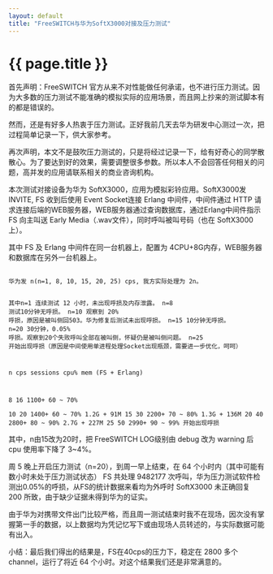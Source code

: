 ```yaml
---
layout: default
title: "FreeSWITCH与华为SoftX3000对接及压力测试"
---
```


# {{ page.title }}

首先声明：FreeSWITCH 官方从来不对性能做任何承诺，也不进行压力测试。因为大多数的压力测试不能准确的模拟实际的应用场景，而且网上抄来的测试脚本有的都是错误的。

然而，还是有好多人热衷于压力测试。正好我前几天去华为研发中心测过一次，把过程简单记录一下，供大家参考。

再次声明，本文不是鼓吹压力测试的，只是将经过记录一下，给有好奇心的同学散散心。为了要达到好的效果，需要调整很多参数。所以本人不会回答任何相关的问题，高并发的应用请联系相关的商业咨询机构。


本次测试对接设备为华为 SoftX3000，应用为模拟彩铃应用。SoftX3000发 INVITE, FS 收到后使用 Event Socket连接 Erlang 中间件，中间件通过 HTTP 请求连接后端的WEB服务器，WEB服务器通过查询数据库，通过Erlang中间件指示 FS 向主叫送 Early Media（.wav文件），同时呼叫被叫号码（也在 SoftX3000上）。

其中 FS 及 Erlang 中间件在同一台机器上，配置为 4CPU+8G内存，WEB服务器和数据库在另外一台机器上。

<code>
华为发 n(n=1, 8, 10, 15, 20, 25) cps, 我方实际处理为 2n。

其中n=1 连续测试 12 小时，未出现呼损及内存泄露。
n=8   测试10分钟无呼损。
n=10  观察到 20% 呼损，原因是被叫侧回503。华为修复后测试未出现呼损。
n=15  10分钟无呼损。
n=20  30分钟，0.05% 呼损。观察到20个失败呼叫全部在被叫侧，怀疑仍是被叫侧问题。
n=25  开始出现呼损（原因是中间使用单进程处理Socket出现瓶颈，需要进一步优化，呵呵）

n   cps  sessions cpu%         mem (FS + Erlang)

8   16  1100+    60 ~ 70%      
10  20  1400+    60 ~ 70%      1.2G + 91M 
15  30  2200+    70 ~ 80%      1.3G + 136M
20  40  2800+    80 ~ 90%      2.7G + 227M
25  50  2990+    90 ~ 99%      开始出现呼损
</code>

其中，n由15改为20时，把 FreeSWITCH LOG级别由 debug 改为 warning 后 cpu 使用率下降了 3~4%。

周 5 晚上开启压力测试（n=20），到周一早上结束，在 64 个小时内（其中可能有数小时未处于压力测试状态） FS 共处理 9482177 次呼叫，华为压力测试软件检测出0.05%的呼损，从FS的统计数据来看均为外呼时 SoftX3000 未正确回复 200 所致，由于缺少证据未得到华为的证实。

由于华为对携带文件出门比较严格，而且周一测试结束时我不在现场，因次没有掌握第一手的数据，以上数据均为凭记忆写下或由现场人员转述的，与实际数据可能有出入。

小结：最后我们得出的结果是，FS在40cps的压力下，稳定在 2800 多个 channel，运行了将近 64 个小时。对这个结果我们还是非常满意的。

